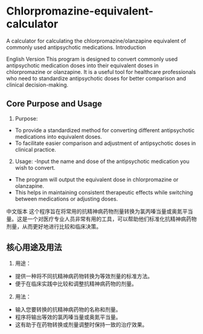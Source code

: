 # Chlorpromazine-equivalent-calculator
A calculator for calculating the chlorpromazine/olanzapine equivalent of commonly used antipsychotic medications.
Introduction

English Version
This program is designed to convert commonly used antipsychotic medication doses into their equivalent doses in chlorpromazine or olanzapine. It is a useful tool for healthcare professionals who need to standardize antipsychotic doses for better comparison and clinical decision-making.

## Core Purpose and Usage
1. Purpose:
- To provide a standardized method for converting different antipsychotic medications into equivalent doses.
- To facilitate easier comparison and adjustment of antipsychotic doses in clinical practice.
2. Usage:
-Input the name and dose of the antipsychotic medication you wish to convert.
- The program will output the equivalent dose in chlorpromazine or olanzapine.
- This helps in maintaining consistent therapeutic effects while switching between medications or adjusting doses.



中文版本
这个程序旨在将常用的抗精神病药物剂量转换为氯丙嗪当量或奥氮平当量。这是一个对医疗专业人员非常有用的工具，可以帮助他们标准化抗精神病药物剂量，从而更好地进行比较和临床决策。

## 核心用途及用法
1. 用途：
- 提供一种将不同抗精神病药物转换为等效剂量的标准方法。
- 便于在临床实践中比较和调整抗精神病药物的剂量。
2. 用法：
- 输入您要转换的抗精神病药物的名称和剂量。
- 程序将输出等效的氯丙嗪当量或奥氮平当量。
- 这有助于在药物转换或剂量调整时保持一致的治疗效果。
